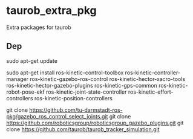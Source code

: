 # taurob_extra_pkg
Extra packages for taurob


## Dep
sudo apt-get update

sudo apt-get install ros-kinetic-control-toolbox ros-kinetic-controller-manager ros-kinetic-gazebo-ros-control ros-kinetic-hector-xacro-tools ros-kinetic-hector-gazebo-plugins ros-kinetic-gps-common ros-kinetic-robot-pose-ekf ros-kinetic-joint-state-controller ros-kinetic-effort-controllers ros-kinetic-position-controllers

git clone https://github.com/tu-darmstadt-ros-pkg/gazebo_ros_control_select_joints.git
git clone https://github.com/roboticsgroup/roboticsgroup_gazebo_plugins.git
git clone https://github.com/taurob/taurob_tracker_simulation.git

